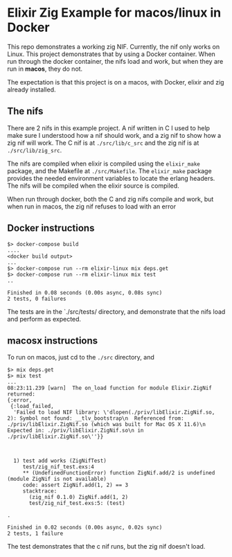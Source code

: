 # Elixir Zig Example for macos/linux in Docker

This repo demonstrates a working zig NIF.  Currently, the nif only works on Linux.  This project
demonstrates that by using a Docker container.  When run through the docker container, the nifs load
and work, but when they are run in **macos**, they do not.

The expectation is that this project is on a macos, with Docker, elixir and zig already installed.

## The nifs
There are 2 nifs in this example project. A nif written in C I used to help make sure I understood how a nif should work,
and a zig nif to show how a zig nif will work.  The C nif is at `./src/lib/c_src` and the zig nif is at `./src/lib/zig_src`.

The nifs are compiled when elixir is compiled using the `elixir_make` package, and the Makefile at `./src/Makefile`.  The `elixir_make` package provides the needed environment variables to locate the erlang headers.  The nifs will be compiled when the elixir source is compiled.

When run through docker, both the C and zig nifs compile and work, but when run in macos, the zig nif refuses to load with an error
## Docker instructions
```
$> docker-compose build 
....
<docker build output>
...
$> docker-compose run --rm elixir-linux mix deps.get
$> docker-compose run --rm elixir-linux mix test
..

Finished in 0.08 seconds (0.00s async, 0.08s sync)
2 tests, 0 failures
```

The tests are in the `./src/tests/ directory, and demonstrate that the nifs load and perform as expected.

## macosx instructions
To run on macos, just cd to the `./src` directory, and
```
$> mix deps.get
$> mix test
...
08:23:11.239 [warn]  The on_load function for module Elixir.ZigNif returned:
{:error,
 {:load_failed,
  'Failed to load NIF library: \'dlopen(./priv/libElixir.ZigNif.so, 2): Symbol not found: __tlv_bootstrap\n  Referenced from: ./priv/libElixir.ZigNif.so (which was built for Mac OS X 11.6)\n  Expected in: ./priv/libElixir.ZigNif.so\n in ./priv/libElixir.ZigNif.so\''}}



  1) test add works (ZigNifTest)
     test/zig_nif_test.exs:4
     ** (UndefinedFunctionError) function ZigNif.add/2 is undefined (module ZigNif is not available)
     code: assert ZigNif.add(1, 2) == 3
     stacktrace:
       (zig_nif 0.1.0) ZigNif.add(1, 2)
       test/zig_nif_test.exs:5: (test)

.

Finished in 0.02 seconds (0.00s async, 0.02s sync)
2 tests, 1 failure
```
The test demonstrates that the c nif runs, but the zig nif doesn't load.
